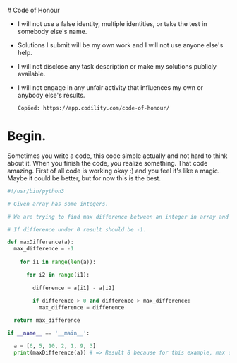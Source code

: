 # Code of Honour
* I will not use a false identity, multiple identities, or take the test in somebody else's name.
* Solutions I submit will be my own work and I will not use anyone else's help.
* I will not disclose any task description or make my solutions publicly available.
* I will not engage in any unfair activity that influences my own or anybody else's results.

  `Copied: https://app.codility.com/code-of-honour/`

# Begin.

Sometimes you write a code, this code simple actually and not hard to think about it. When you finish the code, you realize something. That code amazing. First of all code is working okay :) and you feel it's like a magic. Maybe it could be better, but for now this is the best.

```python
#!/usr/bin/python3

# Given array has some integers.

# We are trying to find max difference between an integer in array and situated in array more lower index integers.

# If difference under 0 result should be -1.

def maxDifference(a):
  max_difference = -1
  
    for i1 in range(len(a)):

      for i2 in range(i1):
        
        difference = a[i1] - a[i2]
        
        if difference > 0 and difference > max_difference:
          max_difference = difference

  return max_difference

if __name__ == '__main__':

  a = [6, 5, 10, 2, 1, 9, 3]
  print(maxDifference(a)) # => Result 8 because for this example, max difference between 9 - 1 = 8.
```

